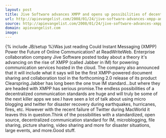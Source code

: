 ```yaml
---
layout: post
title: Jive Software advances XMPP and opens up possibilities of decentralized open source communications
url: http://apievangelist.com/2008/01/24/jive-software-advances-xmpp-and-opens-up-possibilities-of-decentralized-open-source-communications/
source: http://apievangelist.com/2008/01/24/jive-software-advances-xmpp-and-opens-up-possibilities-of-decentralized-open-source-communications/
domain: apievangelist.com
image: 
---
```

{% include JB/setup %}Was just reading Could Instant Messaging (XMPP) Power the Future of Online Communication? at ReadWriteWeb. Enterprise collaboration company Jive Software posted today about a theory it's advancing on the rise of XMPP (called Jabber in IM) for powering communication services hosted in the cloud. The company also announced that it will include what it says will be the first XMPP-powered document sharing and collaboration tool in the forthcoming 2.0 release of its product Clearspring.Jabber has long been the one true IM standard...but where they are headed with XMPP has serious promise.The endless possibilities of a decentralized communication standards are huge and will truly be some of the next killer apps we see.I have seen a lot of talk about using micro blogging and twitter for disaster recovery during earthquakes, hurricanes, fires, etc. However with the recent failure of Twitter during MacWorld it leaves this in question.Think of the possibilities with a standardized, open source, decentralized communication standard for IM, microblogging, file sharing, picture sharing, video sharing and more for disaster situations, large events, and more.Good stuff.